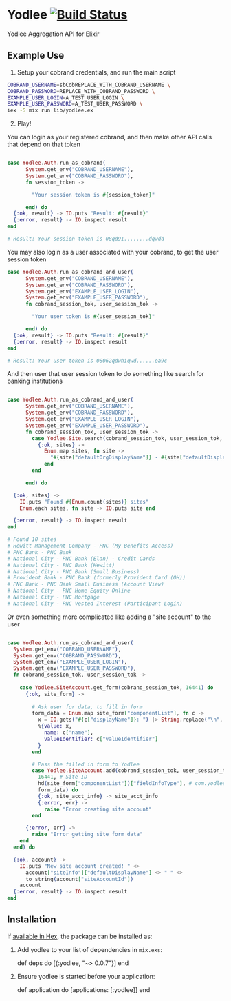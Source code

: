 # Yodlee [![Build Status](https://travis-ci.org/levanto-financial/yodlee-elixir.svg?branch=master)](https://travis-ci.org/levanto-financial/yodlee-elixir)


Yodlee Aggregation API for Elixir 

## Example Use

1. Setup your cobrand credentials, and run the main script

```sh
COBRAND_USERNAME=sbCobREPLACE_WITH_COBRAND_USERNAME \
COBRAND_PASSWORD=REPLACE_WITH_COBRAND_PASSWORD \
EXAMPLE_USER_LOGIN=A_TEST_USER_LOGIN \
EXAMPLE_USER_PASSWORD=A_TEST_USER_PASSWORD \
iex -S mix run lib/yodlee.ex 

```

2. Play!

You can login as your registered cobrand, and then make other API calls that depend on that token
```ex

case Yodlee.Auth.run_as_cobrand(
      System.get_env("COBRAND_USERNAME"),
      System.get_env("COBRAND_PASSWORD"),
      fn session_token -> 

        "Your session token is #{session_token}"

      end) do
  {:ok, result} -> IO.puts "Result: #{result}"
  {:error, result} -> IO.inspect result
end

# Result: Your session token is 08qd91........dqwdd

```

You may also login as a user associated with your cobrand, to get the user session token

```ex
case Yodlee.Auth.run_as_cobrand_and_user(
      System.get_env("COBRAND_USERNAME"),
      System.get_env("COBRAND_PASSWORD"),
      System.get_env("EXAMPLE_USER_LOGIN"),
      System.get_env("EXAMPLE_USER_PASSWORD"),
      fn cobrand_session_tok, user_session_tok -> 

        "Your user token is #{user_session_tok}"

      end) do
  {:ok, result} -> IO.puts "Result: #{result}"
  {:error, result} -> IO.inspect result
end

# Result: Your user token is 08062qdwhiqwd......ea9c

```

And then user that user session token to do something like search for banking institutions

```ex

case Yodlee.Auth.run_as_cobrand_and_user(
      System.get_env("COBRAND_USERNAME"),
      System.get_env("COBRAND_PASSWORD"),
      System.get_env("EXAMPLE_USER_LOGIN"),
      System.get_env("EXAMPLE_USER_PASSWORD"),
      fn cobrand_session_tok, user_session_tok -> 
        case Yodlee.Site.search(cobrand_session_tok, user_session_tok, "PNC") do
          {:ok, sites} ->
            Enum.map sites, fn site -> 
              "#{site["defaultOrgDisplayName"]} - #{site["defaultDisplayName"]}"
            end
        end

      end) do

  {:ok, sites} ->
    IO.puts "Found #{Enum.count(sites)} sites"
    Enum.each sites, fn site -> IO.puts site end      

  {:error, result} -> IO.inspect result
end

# Found 10 sites
# Hewitt Management Company - PNC (My Benefits Access)
# PNC Bank - PNC Bank
# National City - PNC Bank (Elan) - Credit Cards
# National City - PNC Bank (Hewitt)
# National City - PNC Bank (Small Business)
# Provident Bank - PNC Bank (formerly Provident Card (OH))
# PNC Bank - PNC Bank Small Business (Account View)
# National City - PNC Home Equity Online
# National City - PNC Mortgage
# National City - PNC Vested Interest (Participant Login)

```

Or even something more complicated like adding a "site account" to the user

```ex

case Yodlee.Auth.run_as_cobrand_and_user(
  System.get_env("COBRAND_USERNAME"),
  System.get_env("COBRAND_PASSWORD"),
  System.get_env("EXAMPLE_USER_LOGIN"),
  System.get_env("EXAMPLE_USER_PASSWORD"),
  fn cobrand_session_tok, user_session_tok -> 
    
    case Yodlee.SiteAccount.get_form(cobrand_session_tok, 16441) do
      {:ok, site_form} ->
        
        # Ask user for data, to fill in form
        form_data = Enum.map site_form["componentList"], fn c ->
          x = IO.gets("#{c["displayName"]}: ") |> String.replace("\n", "")
          %{value: x,
            name: c["name"],
            valueIdentifier: c["valueIdentifier"]
          }
        end

        # Pass the filled in form to Yodlee
        case Yodlee.SiteAccount.add(cobrand_session_tok, user_session_tok,
          16441, # Site ID
          hd(site_form["componentList"])["fieldInfoType"], # com.yodlee.common.FieldInfoSingle
          form_data) do
          {:ok, site_acct_info} -> site_acct_info
          {:error, err} ->
            raise "Error creating site account"
        end

      {:error, err} ->
        raise "Error getting site form data"
    end
  end) do

  {:ok, account} ->
    IO.puts "New site account created! " <>
      account["siteInfo"]["defaultDisplayName"] <> " " <>
      to_string(account["siteAccountId"])
    account
  {:error, result} -> IO.inspect result
end

```

## Installation

If [available in Hex](https://hex.pm/docs/publish), the package can be installed as:

  1. Add yodlee to your list of dependencies in `mix.exs`:

        def deps do
          [{:yodlee, "~> 0.0.7"}]
        end

  2. Ensure yodlee is started before your application:

        def application do
          [applications: [:yodlee]]
        end
